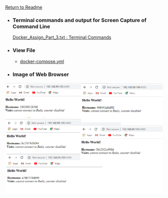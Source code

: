 [ Return to Readme ](https://github.com/shellynj/Docker_Assign_Part1_2_3)  



* ###  Terminal commands and output for Screen Capture of Command Line

     [ Docker_Assign_Part_3.txt : Terminal Commands](/Docker_Tutorial/Docker_Part3/Docker_Assign_Part_3.txt)
     
     
 * ###  View File

     -  [ docker-compose.yml](https://github.com/shellynj/Docker_Assign_Part1_2_3/blob/master/Docker_Tutorial/Docker_Part3/docker-compose.yml)    

* ### Image of Web Browser 


![](https://github.com/shellynj/Docker_Assign_Part1_2_3/blob/master/images/IMAGE_PART3.png)
